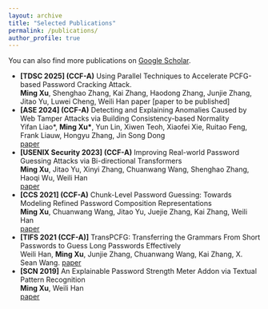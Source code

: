 ```yaml
---
layout: archive
title: "Selected Publications"
permalink: /publications/
author_profile: true
---
```

You can also find more publications on [Google Scholar](https://scholar.google.com/citations?hl=en&user=7zMod48AAAAJ).

- **[TDSC 2025] (CCF-A)** Using Parallel Techniques to Accelerate PCFG-based Password Cracking Attack.  
  **Ming Xu**, Shenghao Zhang, Kai Zhang, Haodong Zhang, Junjie Zhang, Jitao Yu, Luwei Cheng, Weili Han paper [paper to be published]
- **[ASE 2024] (CCF-A)** Detecting and Explaining Anomalies Caused by Web Tamper Attacks via Building Consistency-based Normality <br>
  Yifan Liao\*, **Ming Xu\***, Yun Lin, Xiwen Teoh, Xiaofei Xie, Ruitao Feng, Frank Liauw, Hongyu Zhang, Jin Song Dong   
  [paper](https://jasonbourne1998.github.io/data/ASE24.pdf)
- **[USENIX Security 2023] (CCF-A)** Improving Real-world Password Guessing Attacks via Bi-directional Transformers <br>
  **Ming Xu**, Jitao Yu, Xinyi Zhang, Chuanwang Wang, Shenghao Zhang, Haoqi Wu, Weili Han <br>
  [paper](https://www.usenix.org/conference/usenixsecurity23/presentation/xu-ming)
- **[CCS 2021] (CCF-A)** Chunk-Level Password Guessing: Towards Modeling Refined Password Composition Representations <br>
  **Ming Xu**, Chuanwang Wang, Jitao Yu, Juejie Zhang, Kai Zhang, Weili Han <br> [paper](https://dl.acm.org/doi/10.1145/3460120.3484743)
 - **[TIFS 2021 (CCF-A)]** TransPCFG: Transferring the Grammars From Short Passwords to Guess Long Passwords Effectively <br>
  Weili Han, **Ming Xu**, Junjie Zhang, Chuanwang Wang, Kai Zhang, X. Sean Wang.
 [paper](https://ieeexplore.ieee.org/document/9121288)
- **[SCN 2019]** An Explainable Password Strength Meter Addon via Textual Pattern Recognition <br>
   **Ming Xu**, Weili Han <br> [paper](https://www.hindawi.com/journals/scn/2019/5184643/)


